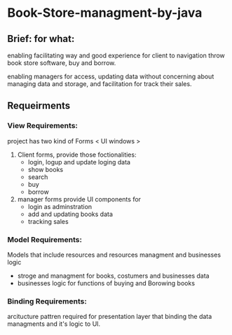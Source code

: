 # Book-Store-managment-by-java

## Brief: for what:

enabling facilitating way and good experience for client to navigation throw book store software, buy and borrow.

enabling managers for access, updating data without concerning about managing data and storage, and facilitation for track their sales.

## Requeirments

### View Requirements:

project has two kind of Forms < UI windows >

1. Client forms, provide those foctionalities:
   - login, logup and update loging data
   - show books
   - search
   - buy
   - borrow
2. manager forms provide UI components for
   - login as adminstration
   - add and updating books data
   - tracking sales

### Model Requirements:

Models that include resources and resources managment and businesses logic

- stroge and managment for books, costumers and businesses data
- businesses logic for functions of buying and Borowing books

### Binding Requirements:

arcitucture pattren required for presentation layer that binding the data managments and it's logic to UI.
